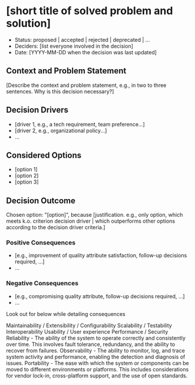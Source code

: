 # [short title of solved problem and solution]

- Status: proposed | accepted | rejected | deprecated | …
- Deciders: [list everyone involved in the decision] 
- Date: [YYYY-MM-DD when the decision was last updated]

## Context and Problem Statement

[Describe the context and problem statement, e.g., in two to three sentences. Why is this decision necessary?]

## Decision Drivers 

- [driver 1, e.g., a tech requirement, team preference...]
- [driver 2, e.g., organizational policy...]
- …

## Considered Options

- [option 1]
- [option 2]
- [option 3]

## Decision Outcome

Chosen option: "[option]", because [justification. e.g., only option, which meets k.o. criterion decision driver | which outperforms other options according to the decision driver criteria.]

### Positive Consequences 

- [e.g., improvement of quality attribute satisfaction, follow-up decisions required, …]
- …

### Negative Consequences

- [e.g., compromising quality attribute, follow-up decisions required, …]
- …

Look out for below while detailing consequences

Maintainability / Extensibility / Configurability
Scalability / Testability
Interoperability
Usability / User experience
Performance / Security
Reliability - The ability of the system to operate correctly and consistently over time. This involves fault tolerance, redundancy, and the ability to recover from failures.
Observability -  The ability to monitor, log, and trace system activity and performance, enabling the detection and diagnosis of issues.
Portability - The ease with which the system or components can be moved to different environments or platforms. This includes considerations for vendor lock-in, cross-platform support, and the use of open standards.

